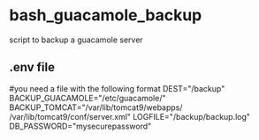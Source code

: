 # bash_guacamole_backup
 script to backup a guacamole server

## .env file
#you need a file with the following format
DEST="/backup"
BACKUP_GUACAMOLE="/etc/guacamole/"
BACKUP_TOMCAT="/var/lib/tomcat9/webapps/ /var/lib/tomcat9/conf/server.xml"
LOGFILE="/backup/backup.log"
DB_PASSWORD="mysecurepassword"
